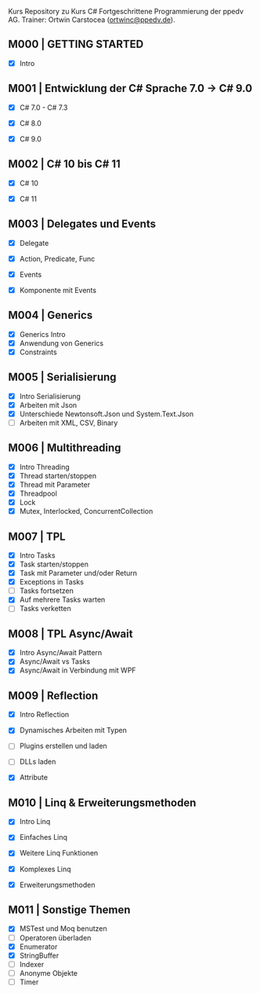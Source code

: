 Kurs Repository zu Kurs C# Fortgeschrittene Programmierung der ppedv AG. Trainer: Ortwin Carstocea (ortwinc@ppedv.de). 

## M000 | GETTING STARTED
- [x] Intro

## M001 | Entwicklung der C# Sprache 7.0 -> C# 9.0

- [x] C# 7.0 - C# 7.3
- [x] C# 8.0
- [x] C# 9.0


## M002 | C# 10 bis C# 11

- [x] C# 10
- [x] C# 11


## M003 | Delegates und Events

- [x] Delegate
- [x] Action, Predicate, Func
- [x] Events
- [x] Komponente mit Events


## M004 | Generics

- [x] Generics Intro
- [x] Anwendung von Generics
- [x] Constraints

## M005 | Serialisierung

- [x] Intro Serialisierung
- [x] Arbeiten mit Json
- [x] Unterschiede Newtonsoft.Json und System.Text.Json
- [ ] Arbeiten mit XML, CSV, Binary

## M006 | Multithreading

- [x] Intro Threading
- [x] Thread starten/stoppen
- [x] Thread mit Parameter
- [x] Threadpool
- [x] Lock
- [x] Mutex, Interlocked, ConcurrentCollection

## M007 | TPL

- [x] Intro Tasks
- [x] Task starten/stoppen
- [x] Task mit Parameter und/oder Return
- [x] Exceptions in Tasks
- [ ] Tasks fortsetzen
- [x] Auf mehrere Tasks warten
- [ ] Tasks verketten

## M008 | TPL Async/Await

- [x] Intro Async/Await Pattern
- [x] Async/Await vs Tasks
- [x] Async/Await in Verbindung mit WPF

## M009 | Reflection

- [x] Intro Reflection
- [x] Dynamisches Arbeiten mit Typen
- [ ] Plugins erstellen und laden
- [ ] DLLs laden
- [x] Attribute


## M010 | Linq & Erweiterungsmethoden

- [x] Intro Linq
- [x] Einfaches Linq
- [x] Weitere Linq Funktionen
- [x] Komplexes Linq
- [x] Erweiterungsmethoden


## M011 | Sonstige Themen

- [x] MSTest und Moq benutzen
- [ ] Operatoren überladen
- [x] Enumerator
- [x] StringBuffer
- [ ] Indexer
- [ ] Anonyme Objekte
- [ ] Timer